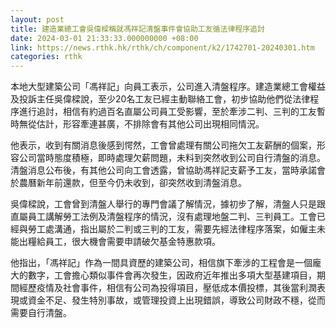 ```yaml
---
layout: post
title: 建造業總工會吳偉樑稱就馮祥記清盤事件會協助工友循法律程序追討
date: 2024-03-01 21:33:33.000000000 +08:00
link: https://news.rthk.hk/rthk/ch/component/k2/1742701-20240301.htm
categories: rthk
---
```


本地大型建築公司「馮祥記」向員工表示，公司進入清盤程序。建造業總工會權益及投訴主任吳偉樑說，至少20名工友已經主動聯絡工會，初步協助他們從法律程序進行追討，相信有約過百名直屬公司員工受影響，至於牽涉二判、三判的工友暫時無從估計，形容牽連甚廣，不排除會有其他公司出現相同情況。

他表示，收到有關消息後感到愕然，工會曾處理有關公司拖欠工友薪酬的個案，形容公司當時態度積極，即時處理欠薪問題，未料到突然收到公司自行清盤的消息。清盤消息公布後，有其他公司向工會透露，曾協助馮祥記支薪予工友，當時承諾會於農曆新年前還款，但至今仍未收到，卻突然收到清盤消息。

吳偉樑說，工會曾到清盤人舉行的專門會議了解情況，據初步了解，清盤人只是跟直屬員工講解勞工法例及清盤程序的情況，沒有處理地盤二判、三判員工。工會已經與勞工處溝通，指出屬於二判或三判的工友，需要先經法律程序落案，如僱主未能出糧給員工，很大機會需要申請破欠基金特惠款項。 

他指出，「馮祥記」作為一間具資歷的建築公司，相信旗下牽涉的工程會是一個龐大的數字，工會擔心類似事件會再次發生，因政府近年推出多項大型基建項目，期間經歷疫情及社會事件，相信有公司為投得項目，壓低成本價投標，其後當利潤表現或資金不足、發生特別事故，或管理投資上出現錯誤，導致公司財政不穩，從而需要自行清盤。
